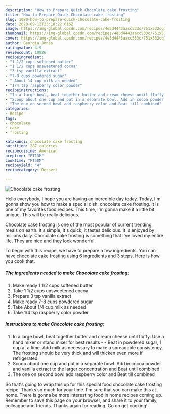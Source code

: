 ```yaml
---
description: "How to Prepare Quick Chocolate cake frosting"
title: "How to Prepare Quick Chocolate cake frosting"
slug: 1080-how-to-prepare-quick-chocolate-cake-frosting
date: 2020-09-12T23:18:22.016Z
image: https://img-global.cpcdn.com/recipes/4e5d4443aacc533c/751x532cq70/chocolate-cake-frosting-recipe-main-photo.jpg
thumbnail: https://img-global.cpcdn.com/recipes/4e5d4443aacc533c/751x532cq70/chocolate-cake-frosting-recipe-main-photo.jpg
cover: https://img-global.cpcdn.com/recipes/4e5d4443aacc533c/751x532cq70/chocolate-cake-frosting-recipe-main-photo.jpg
author: Georgia Jones
ratingvalue: 4.9
reviewcount: 10826
recipeingredient:
- "1 1/2 cups softened butter"
- "1 1/2 cups unsweetened cocoa"
- "3 tsp vanilla extract"
- "7-8 cups powdered sugar"
- " About 14 cup milk as needed"
- "1/4 tsp raspberry color powder"
recipeinstructions:
- "In a large bowl, beat together butter and cream cheese until fluffy. Use a hand mixer or stand mixer for best results   Beat in powdered sugar, 1 cup at a time. Add milk as necessary to make a spreadable consistency. The frosting should be very thick and will thicken even more if refrigerated."
- "Scoop about one cup and put in a separate bowl. Add in cocoa powder and vanilla extract to the larger concentration and Beat until combined"
- "The one on second bowl add raspberry color and Beat till combined"
categories:
- Recipe
tags:
- chocolate
- cake
- frosting

katakunci: chocolate cake frosting 
nutrition: 287 calories
recipecuisine: American
preptime: "PT13M"
cooktime: "PT50M"
recipeyield: "4"
recipecategory: Dessert

---
```



![Chocolate cake frosting](https://img-global.cpcdn.com/recipes/4e5d4443aacc533c/751x532cq70/chocolate-cake-frosting-recipe-main-photo.jpg)

Hello everybody, I hope you are having an incredible day today. Today, I'm gonna show you how to make a special dish, chocolate cake frosting. It is one of my favorites food recipes. This time, I'm gonna make it a little bit unique. This will be really delicious.

Chocolate cake frosting is one of the most popular of current trending meals on earth. It's simple, it's quick, it tastes delicious. It is enjoyed by millions daily. Chocolate cake frosting is something that I've loved my entire life. They are nice and they look wonderful.




To begin with this recipe, we have to prepare a few ingredients. You can have chocolate cake frosting using 6 ingredients and 3 steps. Here is how you cook that.

<!--inarticleads1-->

##### The ingredients needed to make Chocolate cake frosting:

1. Make ready 1 1/2 cups softened butter
1. Take 1 1/2 cups unsweetened cocoa
1. Prepare 3 tsp vanilla extract
1. Make ready 7-8 cups powdered sugar
1. Take  About 1/4 cup milk as needed
1. Take 1/4 tsp raspberry color powder




<!--inarticleads2-->

##### Instructions to make Chocolate cake frosting:

1. In a large bowl, beat together butter and cream cheese until fluffy. Use a hand mixer or stand mixer for best results  -  - Beat in powdered sugar, 1 cup at a time. Add milk as necessary to make a spreadable consistency. The frosting should be very thick and will thicken even more if refrigerated.
1. Scoop about one cup and put in a separate bowl. Add in cocoa powder and vanilla extract to the larger concentration and Beat until combined
1. The one on second bowl add raspberry color and Beat till combined




So that's going to wrap this up for this special food chocolate cake frosting recipe. Thanks so much for your time. I'm sure that you can make this at home. There is gonna be more interesting food in home recipes coming up. Remember to save this page on your browser, and share it to your family, colleague and friends. Thanks again for reading. Go on get cooking!
